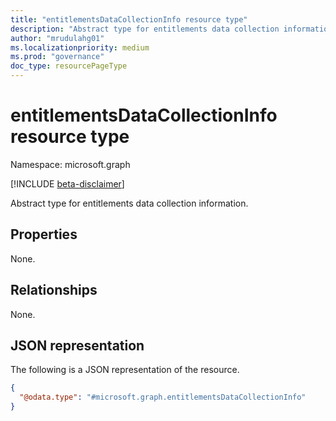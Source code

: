 ```yaml
---
title: "entitlementsDataCollectionInfo resource type"
description: "Abstract type for entitlements data collection information."
author: "mrudulahg01"
ms.localizationpriority: medium
ms.prod: "governance"
doc_type: resourcePageType
---
```


# entitlementsDataCollectionInfo resource type

Namespace: microsoft.graph

[!INCLUDE [beta-disclaimer](../../includes/beta-disclaimer.md)]

Abstract type for entitlements data collection information.

## Properties
None.

## Relationships
None.

## JSON representation
The following is a JSON representation of the resource.
<!-- {
  "blockType": "resource",
  "@odata.type": "microsoft.graph.entitlementsDataCollectionInfo"
}
-->
``` json
{
  "@odata.type": "#microsoft.graph.entitlementsDataCollectionInfo"
}
```

